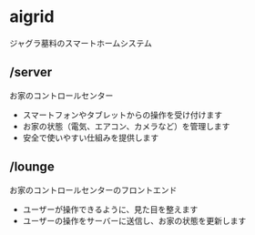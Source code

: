 # aigrid

ジャグラ墓料のスマートホームシステム

## /server
お家のコントロールセンター
- スマートフォンやタブレットからの操作を受け付けます
- お家の状態（電気、エアコン、カメラなど）を管理します
- 安全で使いやすい仕組みを提供します

## /lounge
お家のコントロールセンターのフロントエンド
- ユーザーが操作できるように、見た目を整えます
- ユーザーの操作をサーバーに送信し、お家の状態を更新します

